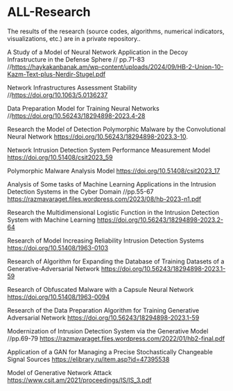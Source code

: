 # ALL-Research
The results of the research (source codes, algorithms, numerical indicators, visualizations, etc.) are in a private repository..

 A Study of a Model of Neural Network Application in the Decoy Infrastructure in the Defense Sphere // pp.71-83 //https://haykakanbanak.am/wp-content/uploads/2024/09/HB-2-Union-10-Kazm-Text-plus-Nerdir-Stugel.pdf
  
 Network Infrastructures Assessment Stability //https://doi.org/10.1063/5.0136237
 
 Data Preparation Model for Training Neural Networks //https://doi.org/10.56243/18294898-2023.4-28
 
 Research the Model of Detection Polymorphic Malware by the Convolutional Neural Network
https://doi.org/10.56243/18294898-2023.3-10.
 
  Network Intrusion Detection System Performance Measurement Model https://doi.org/10.51408/csit2023_59
 
 Polymorphic Malware Analysis Model  https://doi.org/10.51408/csit2023_17 

Analysis of Some tasks of Machine Learning Applications in the Intrusion Detection Systems in the Cyber Domain //pp.55-67  https://razmavaraget.files.wordpress.com/2023/08/hb-2023-n1.pdf 

Research the Multidimensional Logistic Function in the Intrusion Detection System with Machine Learning  https://doi.org/10.56243/18294898-2023.2-64 

 Research of Model Increasing Reliability Intrusion Detection Systems   https://doi.org/10.51408/1963-0103

 Research of Algorithm for Expanding the Database of Training Datasets of a Generative-Adversarial Network https://doi.org/10.56243/18294898-2023.1-59

  Research of Obfuscated Malware with a Capsule Neural Network  https://doi.org/10.51408/1963-0094

  Research of the Data Preparation Algorithm for Training Generative Adversarial Network  https://doi.org/10.56243/18294898-2023.1-59  

  Modernization of Intrusion Detection System via the Generative Model //pp.69-79  https://razmavaraget.files.wordpress.com/2022/01/hb2-final.pdf  

  Application of a GAN for Managing a Precise Stochastically Changeable Signal Sources  https://elibrary.ru/item.asp?id=47395538  

 Model of Generative Network Attack https://www.csit.am/2021/proceedings/IS/IS_3.pdf     
 
